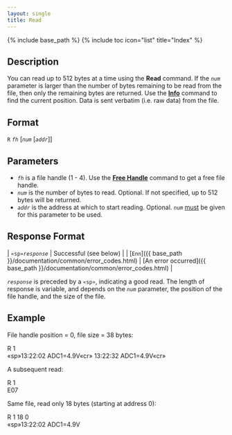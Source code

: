 ```yaml
---
layout: single
title: Read
---
```

{% include base_path %}
{% include toc icon="list" title="Index" %}

## Description

You can read up to 512 bytes at a time using the **Read** command.  If the *`num`* parameter is larger than the number of bytes remaining to be read from the file, then only the remaining bytes are returned.  Use the [**Info**](info) command to find the current position.  Data is sent verbatim (i.e. raw data) from the file.

## Format

`R` *`fh`* [*`num`* [*`addr`*]]

## Parameters

  * *`fh`* is a file handle (1 - 4).  Use the [**Free Handle**](free_handle) command to get a free file handle.
  * *`num`* is the number of bytes to read.  Optional.  If not specified, up to 512 bytes will be returned.
  * *`addr`* is the address at which to start reading.  Optional.  *`num`* <u>must</u> be given for this parameter to be used.

## Response Format

| `«sp»`*`response`* | Successful (see below) |
| [`Enn`]({{ base_path }}/documentation/common/error_codes.html) | [An error occurred]({{ base_path }}/documentation/common/error_codes.html) |

*`response`* is preceded by a `«sp»`, indicating a good read.  The length of response is variable, and depends on the *`num`* parameter, the position of the file handle, and the size of the file.

## Example

File handle position = 0, file size = 38 bytes:

<div class="wrap wrap_example wrap_monospace">
<div class="wrap wrap_host_command">R 1</div>
<div class="wrap wrap_response">«sp»13:22:02 ADC1=4.9V«cr»
13:22:32 ADC1=4.9V«cr»</div>
</div>

A subsequent read:

<div class="wrap wrap_example wrap_monospace">
<div class="wrap wrap_host_command">R 1</div>
<div class="wrap wrap_response">E07</div>
</div>

Same file, read only 18 bytes (starting at address 0):

<div class="wrap wrap_example wrap_monospace">
<div class="wrap wrap_host_command">R 1 18 0</div>
<div class="wrap wrap_response">«sp»13:22:02 ADC1=4.9V</div>
</div>
